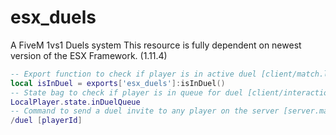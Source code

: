 # esx_duels
 A FiveM 1vs1 Duels system
This resource is fully dependent on newest version of the ESX Framework. (1.11.4)

```lua
-- Export function to check if player is in active duel [client/match.lua]
local isInDuel = exports['esx_duels']:isInDuel()
-- State bag to check if player is in queue for duel [client/interactions.lua]
LocalPlayer.state.inDuelQueue
-- Command to send a duel invite to any player on the server [server.main.lua / client/main.lua]
/duel [playerId]
```
